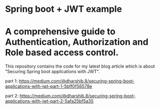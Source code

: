 # Spring boot + JWT example

# A comprehensive guide to Authentication, Authorization and Role based access control.

This repository contains the code for my latest blog article which is about "Securing Spring boot applications with JWT".

part 1: https://medium.com/@dharshib.8/securing-spring-boot-applications-with-jwt-part-1-5bff0f56578e

part 2: https://medium.com/@dharshib.8/securing-spring-boot-applications-with-jwt-part-2-5afa25bf5a35
